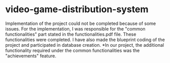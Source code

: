 # video-game-distribution-system

Implementation of the project could not be completed because of some issues. For the implementation, I was responsible for the "common functionalities" part stated in the functionalities.pdf file. These functionalities were completed. I have also made the blueprint coding of the project and participated in database creation.
*In our project, the additional functionality required under the common functionalities was the "achievements" feature.